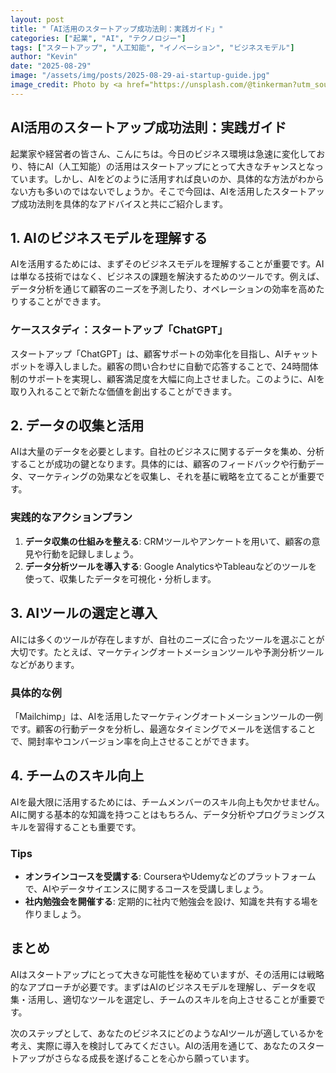 ```yaml
---
layout: post
title: "「AI活用のスタートアップ成功法則：実践ガイド」"
categories: ["起業", "AI", "テクノロジー"]
tags: ["スタートアップ", "人工知能", "イノベーション", "ビジネスモデル"]
author: "Kevin"
date: "2025-08-29"
image: "/assets/img/posts/2025-08-29-ai-startup-guide.jpg"
image_credit: Photo by <a href="https://unsplash.com/@tinkerman?utm_source=unsplash&utm_medium=referral">Immo Wegmann</a> on <a href="https://unsplash.com?utm_source=unsplash&utm_medium=referral">Unsplash</a>
---
```


## AI活用のスタートアップ成功法則：実践ガイド

起業家や経営者の皆さん、こんにちは。今日のビジネス環境は急速に変化しており、特にAI（人工知能）の活用はスタートアップにとって大きなチャンスとなっています。しかし、AIをどのように活用すれば良いのか、具体的な方法がわからない方も多いのではないでしょうか。そこで今回は、AIを活用したスタートアップ成功法則を具体的なアドバイスと共にご紹介します。

## 1. AIのビジネスモデルを理解する

AIを活用するためには、まずそのビジネスモデルを理解することが重要です。AIは単なる技術ではなく、ビジネスの課題を解決するためのツールです。例えば、データ分析を通じて顧客のニーズを予測したり、オペレーションの効率を高めたりすることができます。

### ケーススタディ：スタートアップ「ChatGPT」

スタートアップ「ChatGPT」は、顧客サポートの効率化を目指し、AIチャットボットを導入しました。顧客の問い合わせに自動で応答することで、24時間体制のサポートを実現し、顧客満足度を大幅に向上させました。このように、AIを取り入れることで新たな価値を創出することができます。

## 2. データの収集と活用

AIは大量のデータを必要とします。自社のビジネスに関するデータを集め、分析することが成功の鍵となります。具体的には、顧客のフィードバックや行動データ、マーケティングの効果などを収集し、それを基に戦略を立てることが重要です。

### 実践的なアクションプラン

1. **データ収集の仕組みを整える**: CRMツールやアンケートを用いて、顧客の意見や行動を記録しましょう。
2. **データ分析ツールを導入する**: Google AnalyticsやTableauなどのツールを使って、収集したデータを可視化・分析します。

## 3. AIツールの選定と導入

AIには多くのツールが存在しますが、自社のニーズに合ったツールを選ぶことが大切です。たとえば、マーケティングオートメーションツールや予測分析ツールなどがあります。

### 具体的な例

「Mailchimp」は、AIを活用したマーケティングオートメーションツールの一例です。顧客の行動データを分析し、最適なタイミングでメールを送信することで、開封率やコンバージョン率を向上させることができます。

## 4. チームのスキル向上

AIを最大限に活用するためには、チームメンバーのスキル向上も欠かせません。AIに関する基本的な知識を持つことはもちろん、データ分析やプログラミングスキルを習得することも重要です。

### Tips

- **オンラインコースを受講する**: CourseraやUdemyなどのプラットフォームで、AIやデータサイエンスに関するコースを受講しましょう。
- **社内勉強会を開催する**: 定期的に社内で勉強会を設け、知識を共有する場を作りましょう。

## まとめ

AIはスタートアップにとって大きな可能性を秘めていますが、その活用には戦略的なアプローチが必要です。まずはAIのビジネスモデルを理解し、データを収集・活用し、適切なツールを選定し、チームのスキルを向上させることが重要です。

次のステップとして、あなたのビジネスにどのようなAIツールが適しているかを考え、実際に導入を検討してみてください。AIの活用を通じて、あなたのスタートアップがさらなる成長を遂げることを心から願っています。